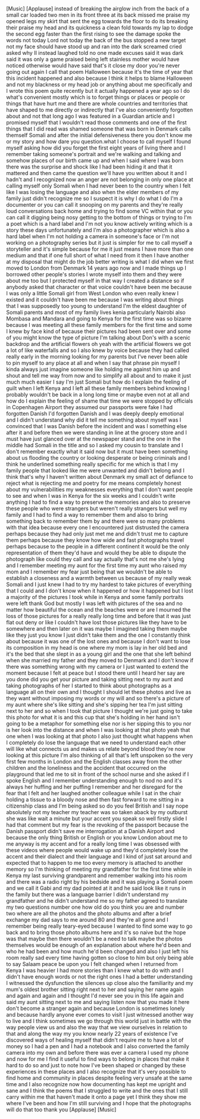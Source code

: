 
[Music]
[Applause]
instead of breaking the airglow inch
from the back of a small car loaded two
men in its front three at its back
missed me praise my opened legs my skirt
that sent the egg towards the floor to
do its breaking their praise my head and
its quickness a clean fold towards my
lap to dodge the second egg faster than
the first rising to see the damage spoke
the words not today Lord not today the
back of the bus stopped a new target not
my face should have stood up and ran
into the dark screamed cried asked why
II instead laughed told no one made
excuses said it was dark said it was
only a game praised being left stainless
mother would have noticed otherwise
would have said that&#39;s it
close my door you&#39;re never going out
again I call that poem Halloween because
it&#39;s the time of year that this incident
happened and also because I think it
helps to blame Halloween and not my
blackness or my head job or anything
about me specifically and I wrote this
poem quite recently but it actually
happened a year ago so I do what&#39;s
convenient mostly which is to forget
things or places or people or things
that have hurt me and there are whole
countries and territories that have
shaped to me directly or indirectly that
I&#39;ve also conveniently forgotten about
and not that long ago I was featured in
a Guardian article and I promised myself
that I wouldn&#39;t read those comments and
one of the first things that I did read
was shamed someone that was born in
Denmark calls themself Somali and after
the initial defensiveness there you
don&#39;t know me or my story and how dare
you
question.what I choose to call myself I
found myself asking how did you forget
the first eight years of living there
and I remember taking someone&#39;s portrait
and we&#39;re walking and talking and
somehow places of our birth came up and
when I said where I was born there was
the surprise and shock like I had been
hiding it and that it mattered and then
came the question we&#39;ll have you written
about it and I hadn&#39;t and I recognized
now an anger are not belonging in only
one place at calling myself only Somali
when I had never been to the country
when I felt like I was losing the
language and also when the elder members
of my family just didn&#39;t recognize me so
I suspect it is why I do what I do I&#39;m a
documenter or you can call it snooping
on my parents and they&#39;re really loud
conversations back home and trying to
find some VC within that or you can call
it digging being nosy getting to the
bottom of things or trying to I&#39;m a poet
which is a hard label and I&#39;m not you
know actively writing which is a story
these days unfortunately and I&#39;m also a
photographer which is also a hard label
when I&#39;m not holding a camera in
someone&#39;s face or I&#39;m not working on a
photography series but it just is
simpler for me to call myself a
storyteller and it&#39;s simple because for
me it just means I have more than one
medium and that if one full short of
what I need from it then I have another
at my disposal that might do the job
better writing is what I did when we
first moved to London from Denmark 14
years ago now and I made things up I
borrowed other people&#39;s stories I wrote
myself into them and they were about me
too but I protected myself in that way I
created a distance so if anybody asked
that character or that voice couldn&#39;t
have been me because I was only a little
Somali girl from West London who even
really knew I existed and it couldn&#39;t
have been me because I was writing about
things that I was supposedly too young
to understand I&#39;m the eldest daughter of
Somali parents and most of my family
lives
kenia particularly Nairobi also Mombasa
and Mandara and going to Kenya for the
first time was so bizarre because I was
meeting all these family members for the
first time and some I knew by face kind
of because their pictures had been sent
over and some of you might know the type
of picture I&#39;m talking about Don&#39;s with
a scenic backdrop and the artificial
flowers oh yeah with the artificial
flowers we got a lot of like waterfalls
and so I also knew by voice because they
had called really early in the morning
looking for my parents but I&#39;ve never
been able to pin myself to any place at
all and when I say that phrase pin
myself I kinda always just imagine
someone like holding me against him up
and shout and tell me way from now and
to simplify all about and to make it
just much much easier I say I&#39;m just
Somali but how do I explain the feeling
of guilt when I left Kenya and I left
all these family members behind knowing
I probably wouldn&#39;t be back in a long
long time or maybe even not at all and
how do I explain the feeling of shame
that time we were stopped by officials
in Copenhagen Airport they assumed our
passports were fake
I had forgotten Danish I&#39;d forgotten
Danish and I was deeply deeply emotional
and I didn&#39;t understand why did it tell
me something about myself was I
convinced that I was Danish before the
incident and was I something else after
it and before then we were standing in
line at the grocery store and I must
have just glanced over at the newspaper
stand and the one in the middle had
Somali in the title and so I asked my
cousin to translate and I don&#39;t remember
exactly what it said now but it must
have been something about us flooding
the country or looking desperate or
being criminals and I think he
underlined something really specific for
me which is that I my family people that
looked like me were unwanted and didn&#39;t
belong and I think that&#39;s why I haven&#39;t
written about Denmark my small act of
defiance to reject what is rejecting me
and poetry for me means
completely honest about my
vulnerabilities my weaknesses everything
that I don&#39;t want people to see and when
I was in Kenya for the six weeks and I
couldn&#39;t write anything I had to find a
way to preserve the memories and also to
preserve these people who were strangers
but weren&#39;t really strangers but well my
family and I had to find a way to
remember them and also to bring
something back to remember them by and
there were so many problems with that
idea because every one I encountered
just distrusted the camera perhaps
because they had only just met me and
didn&#39;t trust me to capture them perhaps
because they know how wide and fast
photographs travel perhaps because to
the people in a different continent it
would be the only representation of them
they&#39;d have and would they be able to
dispute the photograph like could they
call and say actually that&#39;s not me
she&#39;s lying and I remember meeting my
aunt for the first time my aunt who
raised my mom and I remember my fear
just being that we wouldn&#39;t be able to
establish a closeness and a warmth
between us because of my really weak
Somali and I just knew I had to try my
hardest to take pictures of everything
that I could and I don&#39;t know when it
happened or how it happened but I lost a
majority of the pictures I took while in
Kenya and some family portraits were
left thank God but mostly I was left
with pictures of the sea and no matter
how beautiful the ocean and the beaches
were or are I mourned the loss of those
pictures for a really really long time
and before that it was just flat out
deny or like I couldn&#39;t have lost those
pictures like they have to be somewhere
and then later on it was maybe I
imagined taking them maybe like they
just you know I just didn&#39;t take them
and the one I constantly think about
because it was one of the lost ones and
because I don&#39;t want to lose its
composition in my head is one where my
mom is lay
in her old bed and it&#39;s the bed that she
slept in as a young girl and the one
that she left behind when she married my
father and they moved to Denmark and I
don&#39;t know if there was something wrong
with my camera or I just wanted to
extend the moment because I felt at
peace but I stood there until I heard
her say are you done did you get your
picture and taking sitting next to my
aunt and taking photographs of her I
started to think about photographs as a
language all on their own and I thought
I should let these photos and live as
they want without imposing my words or
my will and so there&#39;s a picture of my
aunt where she&#39;s like sitting and she&#39;s
sipping her tea I&#39;m just sitting next to
her and so when I took that picture I
thought we&#39;re just going to take this
photo for what it is and this cup that
she&#39;s holding in her hand isn&#39;t going to
be a metaphor for something else nor is
her sipping this to you nor is her look
into the distance and when I was looking
at that photo yeah that one when I was
looking at that photo I also just
thought what happens when I completely
do lose the language that we need to
understand each other will like what
connects us and makes us relate beyond
blood they&#39;re now looking at this
picture I&#39;m also thinking of all that&#39;s
left unspoken so the very first few
months in London and the English classes
away from the other children and the
loneliness and the accident that
occurred on the playground that led me
to sit in front of the school nurse and
she asked if I spoke English and I
remember understanding enough to nod no
and it&#39;s always her huffing and her
puffing I remember and her disregard for
the fear that I felt and her laughed
another colleague while I sat in the
chair holding a tissue to a bloody nose
and then fast forward to me sitting in a
citizenship class and I&#39;m being asked so
do you feel British and I say nope
absolutely not my teacher my teacher was
so taken aback by my outburst she was
like wait a minute but your accent you
speak so well firstly slide I had that
comment but my fear is the revoking of
the passport because the Danish passport
didn&#39;t save me
interrogation at a Danish Airport and
because the only thing British or
English or you know London about me to
me anyway is my accent and for a really
long time I was obsessed with these
videos where people would wake up and
they&#39;d completely lose the accent and
their dialect and their language and I
kind of just sat around and expected
that to happen to me too every memory is
attached to another memory so I&#39;m
thinking of meeting my grandfather for
the first time while in Kenya my last
surviving grandparent and remember
walking into his room and there was a
radio right by his bedside and it was
playing a Somali poem and we call it
Gabi and my dad pointed at it and he
said look like it runs in the family but
there was a language barrier I didn&#39;t
understand my grandfather and he didn&#39;t
understand me so my father agreed to
translate my two questions number one
how old do you think you are and number
two where are all the photos and the
photo albums and after a brief exchange
my dad says to me around 80 and they&#39;re
all gone and I remember being really
teary-eyed because I wanted to find some
way to go back and to bring those photo
albums here and it&#39;s so naive but the
hope was that maybe then there wouldn&#39;t
be a need to talk
maybe the photos themselves would be
enough of an explanation about where
he&#39;d been and who he had been and how
much he&#39;d been changed and also I just
left his room really sad every time
having gotten so close to him but only
being able to say Salaam peace be upon
you I felt changed when I returned from
Kenya I was heavier I had more stories
than I knew what to do with and I didn&#39;t
have enough words or not the right ones
I had a better understanding I witnessed
the dysfunction the silences up close
also the familiarity and my mum&#39;s oldest
brother sitting right next to her and
saying her name again and again and
again and
I thought I&#39;d never see you in this life
again and said my aunt sitting next to
me and saying listen now that you made
it here don&#39;t become a stranger again
and because London is sometimes lonely
and because hardly anyone ever comes to
visit I just witnessed another way to
live and I think sometimes we go through
this world just in battle with the way
people view us and also the way that we
view ourselves in relation to that and
along the way my you know nearly 22
years of existence I&#39;ve discovered ways
of healing myself that didn&#39;t require me
to have a lot of money so I had a pen
and I had a notebook and I also
converted the family camera into my own
and before there was ever a camera I
used my phone and now for me I find it
useful to find ways to belong in places
that make it hard to do so and just to
note how I&#39;ve been shaped or changed by
these experiences in these places and I
also recognize that it&#39;s very possible
to find home and community in places
despite feeling very unsafe at the same
time and I also recognize now how
documenting has kept me upright and sane
and I think the poems that I struggled
to write and the ones that I still carry
within me that haven&#39;t made it onto a
page yet I think they show me where I&#39;ve
been and how I&#39;m still surviving and I
hope that the photographs will do that
too thank you
[Applause]
[Music]
